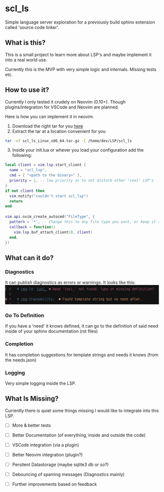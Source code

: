 # scl_ls
Simple language server exploration for a previously build sphinx extension called 'source code linker'.

## What is this?
This is a small project to learn more about LSP's and maybe implement it into a real world use.

Currently this is the MVP with very simple logic and internals. Missing tests etc.

## How to use it? 

Currently I only tested it crudely on Neovim (0.10+). Though plugins/integration for VSCode and Neovim are planned.

Here is how you can implement it in neovim. 
1. Download the right tar for you [here](https://github.com/MaximilianSoerenPollak/scl_ls/releases)
2. Extract the tar at a location convenient for you
```bash
tar -xf scl_ls_Linux_x86_64.tar.gz -C /home/dev/LSP/scl_ls
```

3. Inside your init.lua or whever you load your configuration add the following: 
```lua
local client = vim.lsp.start_client {
  name = "scl_lsp",
  cmd = { "<path to the binary>" },
  priority = 1, -- low priority as to not disturb other 'real' LSP's
}
if not client then
  vim.notify("couldn't start scl_lsp")
  return
end

vim.api.nvim_create_autocmd("FileType", {
  pattern = '*', -- Change this to any file type you want, or keep it as is to enable the LSP in all files
  callback = function()
    vim.lsp.buf_attach_client(0, client)
  end,
})
```


## What can it do? 

### Diagnostics
It can publish diagnostics as errors or warnings. It looks like this: 
![](./_assets/diagnostics_prev.png)

### Go To Definition
If you have a 'need' it knows defined, it can go to the definition of said need inside of your sphinx documentation (rst files)

### Completion
It has completion suggestions for template strings and needs it knows (from the needs.json)

### Logging
Very simple logging inside the LSP.

## What Is Missing? 

Currently there is quiet some things missing I would like to integrate into this LSP.

- [ ] More & better tests
- [ ] Better Documentation (of everything, inside and outside the code)
- [ ] VSCode integration (via a plugin)
- [ ] Better Neovim integration (plugin?)
- [ ] Persitent Datastorage (maybe sqlite3 db or so?)
- [ ] Debouncing of spaming messages (Diagnostics mainly)

- [ ] Further improvements based on feedback


